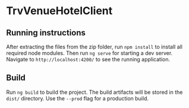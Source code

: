 # TrvVenueHotelClient

## Running instructions

After extracting the files from the zip folder, run `npm install` to install all required node modules. Then run `ng serve` for starting a dev server. Navigate to `http://localhost:4200/` to see the running application.

## Build

Run `ng build` to build the project. The build artifacts will be stored in the `dist/` directory. Use the `--prod` flag for a production build.
